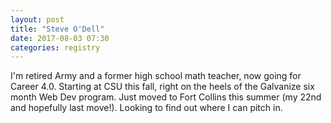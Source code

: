 ```yaml
---
layout: post
title: "Steve O'Dell"
date: 2017-08-03 07:30
categories: registry
---
```


I'm retired Army and a former high school math teacher, now going for Career 4.0. Starting at CSU this fall, right on the heels of the Galvanize six month Web Dev program. Just moved to Fort Collins this summer (my 22nd and hopefully last move!). Looking to find out where I can pitch in.
